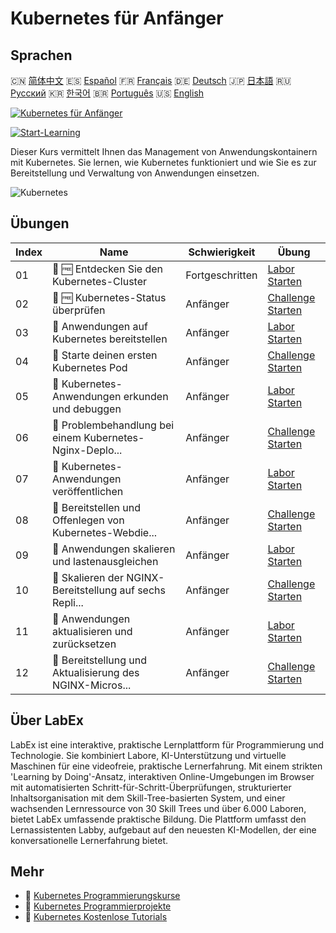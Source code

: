 # Kubernetes für Anfänger

## Sprachen

🇨🇳 [简体中文](README_zh.md) 🇪🇸 [Español](README_es.md) 🇫🇷 [Français](README_fr.md) 🇩🇪 [Deutsch](README_de.md) 🇯🇵 [日本語](README_ja.md) 🇷🇺 [Русский](README_ru.md) 🇰🇷 [한국어](README_ko.md) 🇧🇷 [Português](README_pt.md) 🇺🇸 [English](README.md) 

[![Kubernetes für Anfänger](https://cover-creator.labex.io/kubernetes-for-beginners.png?lang=de)](https://labex.io/de/courses/kubernetes-for-beginners)

[![Start-Learning](https://img.shields.io/badge/Start-Learning-whitesmoke?style=for-the-badge)](https://labex.io/de/courses/kubernetes-for-beginners)

Dieser Kurs vermittelt Ihnen das Management von Anwendungskontainern mit Kubernetes. Sie lernen, wie Kubernetes funktioniert und wie Sie es zur Bereitstellung und Verwaltung von Anwendungen einsetzen.

![Kubernetes](https://img.shields.io/badge/Kubernetes-whitesmoke?style=for-the-badge&logo=kubernetes)


## Übungen

|   Index | Name                                                      | Schwierigkeit   | Übung                                                                                                                                 |
|---------|-----------------------------------------------------------|-----------------|---------------------------------------------------------------------------------------------------------------------------------------|
|      01 | 📖 🆓 Entdecken Sie den Kubernetes-Cluster                | Fortgeschritten | <a target='_blank' href='https://labex.io/de/tutorials/kubernetes-explore-the-kubernetes-cluster-434519'>Labor Starten</a>            |
|      02 | 🎯 🆓 Kubernetes-Status überprüfen                        | Anfänger        | <a target='_blank' href='https://labex.io/de/labs/kubernetes-check-kubernetes-status-434775'>Challenge Starten</a>                    |
|      03 | 📖  Anwendungen auf Kubernetes bereitstellen              | Anfänger        | <a target='_blank' href='https://labex.io/de/tutorials/kubernetes-deploy-applications-on-kubernetes-434644'>Labor Starten</a>         |
|      04 | 🎯  Starte deinen ersten Kubernetes Pod                   | Anfänger        | <a target='_blank' href='https://labex.io/de/tutorials/kubernetes-launch-your-first-kubernetes-pod-434769'>Challenge Starten</a>      |
|      05 | 📖  Kubernetes-Anwendungen erkunden und debuggen          | Anfänger        | <a target='_blank' href='https://labex.io/de/tutorials/kubernetes-explore-and-debug-kubernetes-applications-434645'>Labor Starten</a> |
|      06 | 🎯  Problembehandlung bei einem Kubernetes-Nginx-Deplo... | Anfänger        | <a target='_blank' href='https://labex.io/de/labs/kubernetes-troubleshoot-kubernetes-nginx-deployment-434782'>Challenge Starten</a>   |
|      07 | 📖  Kubernetes-Anwendungen veröffentlichen                | Anfänger        | <a target='_blank' href='https://labex.io/de/tutorials/kubernetes-expose-kubernetes-applications-434647'>Labor Starten</a>            |
|      08 | 🎯  Bereitstellen und Offenlegen von Kubernetes-Webdie... | Anfänger        | <a target='_blank' href='https://labex.io/de/labs/kubernetes-deploy-and-expose-kubernetes-web-services-434804'>Challenge Starten</a>  |
|      09 | 📖  Anwendungen skalieren und lastenausgleichen           | Anfänger        | <a target='_blank' href='https://labex.io/de/tutorials/kubernetes-scale-and-load-balance-applications-434648'>Labor Starten</a>       |
|      10 | 🎯  Skalieren der NGINX-Bereitstellung auf sechs Repli... | Anfänger        | <a target='_blank' href='https://labex.io/de/labs/kubernetes-scale-nginx-deployment-to-six-replicas-434818'>Challenge Starten</a>     |
|      11 | 📖  Anwendungen aktualisieren und zurücksetzen            | Anfänger        | <a target='_blank' href='https://labex.io/de/tutorials/kubernetes-update-and-rollback-applications-434649'>Labor Starten</a>          |
|      12 | 🎯  Bereitstellung und Aktualisierung des NGINX-Micros... | Anfänger        | <a target='_blank' href='https://labex.io/de/tutorials/kubernetes-deploy-and-update-nginx-microservice-434821'>Challenge Starten</a>  |

## Über LabEx

LabEx ist eine interaktive, praktische Lernplattform für Programmierung und Technologie. Sie kombiniert Labore, KI-Unterstützung und virtuelle Maschinen für eine videofreie, praktische Lernerfahrung. Mit einem strikten 'Learning by Doing'-Ansatz, interaktiven Online-Umgebungen im Browser mit automatisierten Schritt-für-Schritt-Überprüfungen, strukturierter Inhaltsorganisation mit dem Skill-Tree-basierten System, und einer wachsenden Lernressource von 30 Skill Trees und über 6.000 Laboren, bietet LabEx umfassende praktische Bildung. Die Plattform umfasst den Lernassistenten Labby, aufgebaut auf den neuesten KI-Modellen, der eine konversationelle Lernerfahrung bietet.

## Mehr

- 🔗 [Kubernetes Programmierungskurse](https://github.com/labex-labs/awesome-programming-courses)
- 🔗 [Kubernetes Programmierprojekte](https://github.com/labex-labs/awesome-programming-projects)
- 🔗 [Kubernetes Kostenlose Tutorials](https://github.com/labex-labs/kubernetes-free-tutorials)

